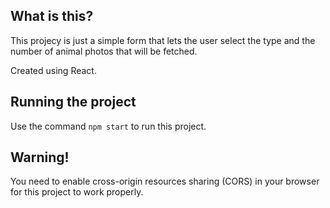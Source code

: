 ## What is this?

This projecy is just a simple form that lets the user select the type and the number of animal photos that will be fetched.

Created using React.

## Running the project

Use the command `npm start` to run this project. 

## Warning!
You need to enable cross-origin resources sharing (CORS) in your browser for this project to work properly. 